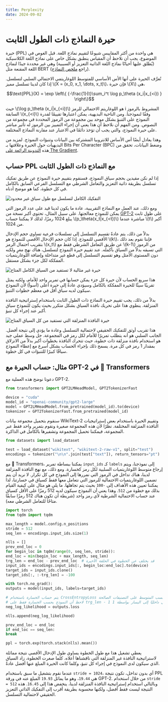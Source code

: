 ```yaml
---
title: Perplexity
date: 2024-09-02
---
```


# حيرة النماذج ذات الطول الثابت

حيرة (PPL) هي واحدة من أكثر المقاييس شيوعًا لتقييم نماذج اللغة. قبل الغوص في الموضوع، يجب أن نلاحظ أن المقياس ينطبق بشكل خاص على نماذج اللغة الكلاسيكية (يُطلق عليها أحيانًا نماذج اللغة الذاتية التعزيز أو السببية) وهي غير محددة جيدًا لنماذج اللغة المقنعة مثل BERT (راجع [ملخص النماذج](model_summary)).

تُعرَّف الحيرة على أنها الأس الأساسي للمتوسط اللوغاريتمي الاحتمالي السلبي لتسلسل. إذا كان لدينا تسلسل مميز \\(X = (x_0, x_1, \dots, x_t)\\)، فإن حيرة \\(X\\) هي،

$$\text{PPL}(X) = \exp \left\{ {-\frac{1}{t}\sum_i^t \log p_\theta (x_i|x_{<i}) } \right\}$$

حيث \\(\log p_\theta (x_i|x_{<i})\\) هو اللوغاريتم الاحتمالي للرمز i المشروط بالرموز السابقة \\(x_{<i}\\) وفقًا لنموذجنا. ومن الناحية البديهية، يمكن اعتبارها تقييمًا لقدرة النموذج على التنبؤ بشكل موحد بين مجموعة من الرموز المحددة في مجموعة من النصوص. ومن المهم أن نلاحظ أن هذا يعني أن إجراء التمييز بين الرموز له تأثير مباشر على حيرة النموذج، والتي يجب أن تؤخذ دائمًا في الاعتبار عند مقارنة النماذج المختلفة.

وهذا يعادل أيضًا أس الأساس للانتروبيا المشتركة بين البيانات وتنبؤات النموذج. لمزيد من البديهيات حول الحيرة وعلاقتها بـ Bits Per Character (BPC) وضغط البيانات، تحقق من هذه [التدوينة الرائعة على The Gradient](https://thegradient.pub/understanding-evaluation-metrics-for-language-models/).

## حساب PPL مع النماذج ذات الطول الثابت

إذا لم نكن مقيدين بحجم سياق النموذج، فسنقوم بتقييم حيرة النموذج عن طريق تفكيك تسلسل بطريقة ذاتية التعزيز والتعامل الشرطي مع التسلسل الفرعي السابق بالكامل في كل خطوة، كما هو موضح أدناه.

![التفكيك الكامل لتسلسل مع طول سياق غير محدود](https://huggingface.co/datasets/huggingface/documentation-images/resolve/main/ppl_full.gif)

ومع ذلك، عند العمل مع النماذج التقريبية، عادة ما يكون لدينا قيد على عدد الرموز التي يمكن للنموذج معالجتها. على سبيل المثال، تحتوي أكبر نسخة من [GPT-2](model_doc/gpt2) على طول ثابت يبلغ 1024 رمزًا، لذلك لا يمكننا حساب \\(p_\theta(x_t|x_{<t})\\) مباشرة عندما \\(t\\) أكبر من 1024.

بدلاً من ذلك، يتم عادةً تقسيم التسلسل إلى تسلسلات فرعية تساوي حجم الإدخال الأقصى للنموذج. إذا كان حجم الإدخال الأقصى للنموذج هو \\(k\\)، فإننا نقوم بعد ذلك بتقريب احتمال الرمز \\(x_t\\) عن طريق التعامل الشرطي فقط مع \\(k-1\\) من الرموز التي تسبقه بدلاً من السياق بأكمله. عند تقييم حيرة النموذج لتسلسل، هناك نهج مغرٍ ولكنه دون المستوى الأمثل وهو تقسيم التسلسل إلى قطع غير متداخلة وإضافة اللوغاريتميات المفككة لكل جزء بشكل مستقل.

![حيرة غير مثالية لا تستفيد من السياق الكامل المتاح](https://huggingface.co/datasets/huggingface/documentation-images/resolve/main/ppl_chunked.gif)

هذا سريع الحساب لأن حيرة كل جزء يمكن حسابها في تمرير واحد للأمام، ولكنه يمثل تقريبًا سيئًا للحيرة المفككة بالكامل وسيؤدي عادةً إلى حيرة أعلى (أسوأ) لأن النموذج سيكون لديه سياق أقل في معظم خطوات التنبؤ.

بدلاً من ذلك، يجب تقييم حيرة النماذج ذات الطول الثابت باستخدام إستراتيجية النافذة المنزلقة. ينطوي هذا على تحريك نافذة السياق بشكل متكرر بحيث يكون للنموذج سياق أكبر عند إجراء كل تنبؤ.

![حيرة النافذة المنزلقة التي تستفيد من كل السياق المتاح](https://huggingface.co/datasets/huggingface/documentation-images/resolve/main/ppl_sliding.gif)

هذا تقريب أوثق للتفكيك الحقيقي لاحتمالية التسلسل وعادة ما يؤدي إلى نتيجة أفضل. الجانب السلبي هو أنه يتطلب تمريرًا للأمام لكل رمز في المجموعة. حل وسط عملي جيد هو استخدام نافذة منزلقة ذات خطوة، حيث تتحرك النافذة بخطوات أكبر بدلاً من الانزلاق بمقدار 1 رمز في كل مرة. يسمح ذلك بإجراء الحساب بشكل أسرع مع إعطاء النموذج سياقًا كبيرًا للتنبؤات في كل خطوة.

## مثال: حساب الحيرة مع GPT-2 في 🤗 Transformers

دعونا نوضح هذه العملية مع GPT-2.

```python
from transformers import GPT2LMHeadModel, GPT2TokenizerFast

device = "cuda"
model_id = "openai-community/gpt2-large"
model = GPT2LMHeadModel.from_pretrained(model_id).to(device)
tokenizer = GPT2TokenizerFast.from_pretrained(model_id)
```

سنقوم بتحميل مجموعة بيانات WikiText-2 وتقييم الحيرة باستخدام بعض إستراتيجيات النافذة المنزلقة المختلفة. نظرًا لأن هذه المجموعة صغيرة ونقوم بتمرير واحد فقط عبر المجموعة، فيمكننا تحميل المجموعة وتشفيرها بالكامل في الذاكرة.

```python
from datasets import load_dataset

test = load_dataset("wikitext", "wikitext-2-raw-v1", split="test")
encodings = tokenizer("\n\n".join(test["text"]), return_tensors="pt")
```

مع 🤗 Transformers، يمكننا ببساطة تمرير `input_ids` كـ `labels` إلى نموذجنا، ويتم إرجاع متوسط اللوغاريتميات السلبية لكل رمز كخسارة. ومع ذلك، مع نهج النافذة المنزلقة لدينا، هناك تداخل في الرموز التي نمررها إلى النموذج في كل تكرار. لا نريد أن يتم تضمين اللوغاريتميات الاحتمالية للرموز التي نتعامل معها فقط كسياق في خسارتنا، لذا يمكننا تعيين هذه الأهداف إلى `-100` بحيث يتم تجاهلها. ما يلي هو مثال على كيفية القيام بذلك مع خطوة من `512`. وهذا يعني أن النموذج سيكون لديه 512 رمزًا على الأقل كسياق عند حساب الاحتمالية الشرطية لأي رمز واحد (شريطة أن تكون هناك 512 رمزًا سابقًا متاحًا للتعامل الشرطي معه).

```python
import torch
from tqdm import tqdm

max_length = model.config.n_positions
stride = 512
seq_len = encodings.input_ids.size(1)

nlls = []
prev_end_loc = 0
for begin_loc in tqdm(range(0, seq_len, stride)):
end_loc = min(begin_loc + max_length, seq_len)
trg_len = end_loc - prev_end_loc  # قد يختلف عن الخطوة في الحلقة الأخيرة
input_ids = encodings.input_ids[:, begin_loc:end_loc].to(device)
target_ids = input_ids.clone()
target_ids[:, :-trg_len] = -100

with torch.no_grad():
outputs = model(input_ids, labels=target_ids)

# يتم حساب الخسارة باستخدام CrossEntropyLoss الذي يحسب المتوسط على التصنيفات الصالحة
# لاحظ أن النموذج يحسب الخسارة فقط على trg_len - 1 من التصنيفات، لأنه يتحول داخليًا إلى اليسار بواسطة 1.
neg_log_likelihood = outputs.loss

nlls.append(neg_log_likelihood)

prev_end_loc = end_loc
if end_loc == seq_len:
break

ppl = torch.exp(torch.stack(nlls).mean())
```

يعطي تشغيل هذا مع طول الخطوة يساوي طول الإدخال الأقصى نتيجة مماثلة لاستراتيجية النافذة غير المنزلقة التي ناقشناها أعلاه. كلما صغرت الخطوة، زاد السياق الذي سيكون لدى النموذج في إجراء كل تنبؤ، وكلما كانت الحيرة المبلغ عنها أفضل عادةً.

عندما نقوم بتشغيل ما سبق باستخدام `stride = 1024`، أي بدون تداخل، تكون نتيجة PPL هي `19.44`، وهو ما يماثل `19.93` المبلغ عنه في ورقة GPT-2. من خلال استخدام `stride = 512` وبالتالي استخدام إستراتيجية النافذة المنزلقة لدينا، ينخفض هذا إلى `16.45`. هذه النتيجة ليست فقط أفضل، ولكنها محسوبة بطريقة أقرب إلى التفكيك الذاتي التعزيز الحقيقي لاحتمالية التسلسل.